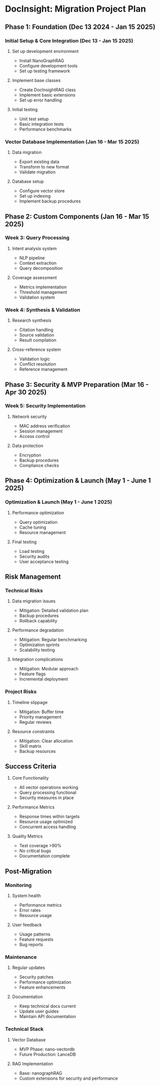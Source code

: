 # DocInsight: Migration Project Plan

## Phase 1: Foundation (Dec 13 2024 - Jan 15 2025)

### Initial Setup & Core Integration (Dec 13 - Jan 15 2025)
1. Set up development environment
   - Install NanoGraphRAG
   - Configure development tools
   - Set up testing framework

2. Implement base classes
   - Create DocInsightRAG class
   - Implement basic extensions
   - Set up error handling

3. Initial testing
   - Unit test setup
   - Basic integration tests
   - Performance benchmarks

### Vector Database Implementation (Jan 16 - Mar 15 2025)
1. Data migration
   - Export existing data
   - Transform to new format
   - Validate migration

2. Database setup
   - Configure vector store
   - Set up indexing
   - Implement backup procedures

## Phase 2: Custom Components (Jan 16 - Mar 15 2025)

### Week 3: Query Processing
1. Intent analysis system
   - NLP pipeline
   - Context extraction
   - Query decomposition

2. Coverage assessment
   - Metrics implementation
   - Threshold management
   - Validation system

### Week 4: Synthesis & Validation
1. Research synthesis
   - Citation handling
   - Source validation
   - Result compilation

2. Cross-reference system
   - Validation logic
   - Conflict resolution
   - Reference management

## Phase 3: Security & MVP Preparation (Mar 16 - Apr 30 2025)

### Week 5: Security Implementation
1. Network security
   - MAC address verification
   - Session management
   - Access control

2. Data protection
   - Encryption
   - Backup procedures
   - Compliance checks

## Phase 4: Optimization & Launch (May 1 - June 1 2025)

### Optimization & Launch (May 1 - June 1 2025)
1. Performance optimization
   - Query optimization
   - Cache tuning
   - Resource management

2. Final testing
   - Load testing
   - Security audits
   - User acceptance testing

## Risk Management

### Technical Risks
1. Data migration issues
   - Mitigation: Detailed validation plan
   - Backup procedures
   - Rollback capability

2. Performance degradation
   - Mitigation: Regular benchmarking
   - Optimization sprints
   - Scalability testing

3. Integration complications
   - Mitigation: Modular approach
   - Feature flags
   - Incremental deployment

### Project Risks
1. Timeline slippage
   - Mitigation: Buffer time
   - Priority management
   - Regular reviews

2. Resource constraints
   - Mitigation: Clear allocation
   - Skill matrix
   - Backup resources

## Success Criteria
1. Core Functionality
   - All vector operations working
   - Query processing functional
   - Security measures in place

2. Performance Metrics
   - Response times within targets
   - Resource usage optimized
   - Concurrent access handling

3. Quality Metrics
   - Test coverage >90%
   - No critical bugs
   - Documentation complete

## Post-Migration

### Monitoring
1. System health
   - Performance metrics
   - Error rates
   - Resource usage

2. User feedback
   - Usage patterns
   - Feature requests
   - Bug reports

### Maintenance
1. Regular updates
   - Security patches
   - Performance optimization
   - Feature enhancements

2. Documentation
   - Keep technical docs current
   - Update user guides
   - Maintain API documentation
### Technical Stack
1. Vector Database
   - MVP Phase: nano-vectordb
   - Future Production: LanceDB
   
2. RAG Implementation
   - Base: nanographRAG
   - Custom extensions for security and performance
